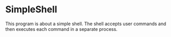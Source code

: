 # SimpleShell
This program is about a simple shell. The shell accepts user commands and then executes each command in a separate process.
